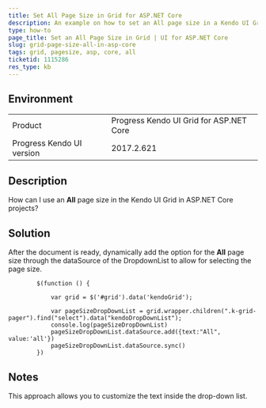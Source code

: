 ```yaml
---
title: Set All Page Size in Grid for ASP.NET Core
description: An example on how to set an All page size in a Kendo UI Grid in ASP.NET Core projects.
type: how-to
page_title: Set an All Page Size in Grid | UI for ASP.NET Core
slug: grid-page-size-all-in-asp-core
tags: grid, pagesize, asp, core, all
ticketid: 1115286
res_type: kb
---
```


## Environment

<table>
 <tr>
  <td>Product</td>
  <td>Progress Kendo UI Grid for ASP.NET Core</td>
 </tr>
 <tr>
  <td>Progress Kendo UI version</td>
  <td>2017.2.621</td>
 </tr>
</table>

## Description

How can I use an **All** page size in the Kendo UI Grid in ASP.NET Core projects?

## Solution

After the document is ready, dynamically add the option for the **All** page size through the dataSource of the DropdownList to allow for selecting the page size.

```       
        $(function () {

            var grid = $('#grid').data('kendoGrid');

            var pageSizeDropDownList = grid.wrapper.children(".k-grid-pager").find("select").data("kendoDropDownList");
            console.log(pageSizeDropDownList)
            pageSizeDropDownList.dataSource.add({text:"All", value:'all'})
            pageSizeDropDownList.dataSource.sync()      
        })
```

## Notes

This approach allows you to customize the text inside the drop-down list.
